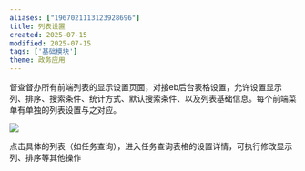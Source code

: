 ```yaml
---
aliases: ["1967021113123928696"]
title: 列表设置
created: 2025-07-15
modified: 2025-07-15
tags: ['基础模块']
theme: 政务应用
---
```


督查督办所有前端列表的显示设置页面，对接eb后台表格设置，允许设置显示列、排序、搜索条件、统计方式、默认搜索条件、以及列表基础信息。每个前端菜单有单独的列表设置与之对应。

![](https://myhelpdoc.oss-cn-heyuan.aliyuncs.com/mdimages/ea8f062495d7ae34ec4d2f935801d60a.jpg)

点击具体的列表（如任务查询），进入任务查询表格的设置详情，可执行修改显示列、排序等其他操作

